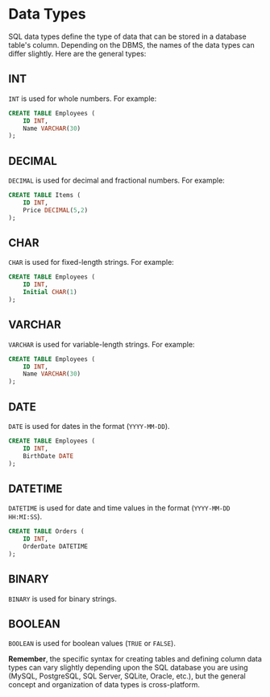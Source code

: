 # Data Types

SQL data types define the type of data that can be stored in a database table's column. Depending on the DBMS, the names
of the data types can differ slightly. Here are the general types:

## INT

`INT` is used for whole numbers. For example:

```sql
CREATE TABLE Employees (
    ID INT,
    Name VARCHAR(30)
);
```

## DECIMAL

`DECIMAL` is used for decimal and fractional numbers. For example:

```sql
CREATE TABLE Items (
    ID INT,
    Price DECIMAL(5,2)
);
```

## CHAR

`CHAR` is used for fixed-length strings. For example:

```sql
CREATE TABLE Employees (
    ID INT,
    Initial CHAR(1)
);
```

## VARCHAR

`VARCHAR` is used for variable-length strings. For example:

```sql
CREATE TABLE Employees (
    ID INT,
    Name VARCHAR(30)
);
```

## DATE

`DATE` is used for dates in the format (`YYYY-MM-DD`).

```sql
CREATE TABLE Employees (
    ID INT,
    BirthDate DATE
);
```

## DATETIME

`DATETIME` is used for date and time values in the format (`YYYY-MM-DD HH:MI:SS`).

```sql
CREATE TABLE Orders (
    ID INT,
    OrderDate DATETIME
);
```

## BINARY

`BINARY` is used for binary strings.

## BOOLEAN

`BOOLEAN` is used for boolean values (`TRUE` or `FALSE`).

**Remember**, the specific syntax for creating tables and defining column data types can vary slightly depending upon
the SQL database you are using (MySQL, PostgreSQL, SQL Server, SQLite, Oracle, etc.), but the general concept and
organization of data types is cross-platform.
